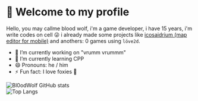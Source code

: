 # 👋 Welcome to my profile
 Hello, you may callme blood wolf, i'm a game developer, i have
15 years, i'm write codes on cell 😜 i already made some projects like [icosaidrium (map editor for mobile)](./) and anothers: 0 games
using `löve2d`.
- 🔭 I’m currently working on "vrumm vrummm"
- 🌱 I’m currently learning CPP
- 😄 Pronouns: he / him
- ⚡ Fun fact: I love foxies 🦊

 ![Bl0odWolf GitHub stats](https://github-readme-stats.vercel.app/api?username=Bl0odWolf&show_icons=true&theme=monokai)  
![Top Langs](https://github-readme-stats.vercel.app/api/top-langs/?username=Bl0odWolf&theme=monokai)
